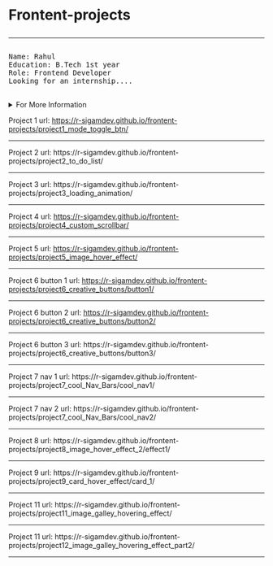 # Frontent-projects <hr>

<pre>
Name: Rahul
Education: B.Tech 1st year
Role: Frontend Developer
Looking for an internship....
    
</pre>
<details>
    <summary>For More Information</summary>
    <pre>
    I completed my pre-university course in IIIT Nuzvid.
    I am good at HTML, CSS & JAVASCRIPT.
    I love learning something new everyday.
    </pre>
</details>

Project 1 url: https://r-sigamdev.github.io/frontent-projects/project1_mode_toggle_btn/

<hr>
Project 2 url: https://r-sigamdev.github.io/frontent-projects/project2_to_do_list/
<hr>
Project 3 url: https://r-sigamdev.github.io/frontent-projects/project3_loading_animation/
<hr>

Project 4 url: https://r-sigamdev.github.io/frontent-projects/project4_custom_scrollbar/

<hr>

Project 5 url: https://r-sigamdev.github.io/frontent-projects/project5_image_hover_effect/

<hr>

Project 6 button 1 url: https://r-sigamdev.github.io/frontent-projects/project6_creative_buttons/button1/

<hr>

Project 6 button 2 url: https://r-sigamdev.github.io/frontent-projects/project6_creative_buttons/button2/

<hr>
Project 6 button 3 url: https://r-sigamdev.github.io/frontent-projects/project6_creative_buttons/button3/
<hr>
Project 7 nav 1 url: https://r-sigamdev.github.io/frontent-projects/project7_cool_Nav_Bars/cool_nav1/
<hr>
Project 7 nav 2 url: https://r-sigamdev.github.io/frontent-projects/project7_cool_Nav_Bars/cool_nav2/
<hr>
Project 8 url: https://r-sigamdev.github.io/frontent-projects/project8_image_hover_effect_2/effect1/
<hr>
Project 9 url: https://r-sigamdev.github.io/frontent-projects/project9_card_hover_effect/card_1/
<hr>
Project 11 url: https://r-sigamdev.github.io/frontent-projects/project11_image_galley_hovering_effect/

<hr>
Project 11 url: https://r-sigamdev.github.io/frontent-projects/project12_image_galley_hovering_effect_part2/

<hr
